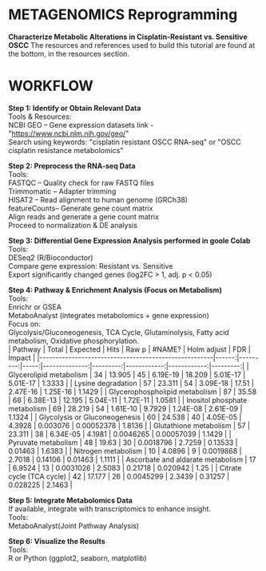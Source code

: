 # METAGENOMICS Reprogramming 
<b>Characterize Metabolic Alterations in Cisplatin-Resistant vs. Sensitive OSCC</b>
The resources and references used to build this tutorial are found at the bottom, in the resources section. 

# WORKFLOW 
<b>Step 1: Identify or Obtain Relevant Data </b>
<br> 
Tools & Resources: <br>
NCBI GEO – Gene expression datasets 
link - "https://www.ncbi.nlm.nih.gov/geo/" <br>
Search using keywords: "cisplatin resistant OSCC RNA-seq" or "OSCC cisplatin resistance metabolomics" <br>

<b>Step 2: Preprocess the RNA-seq Data</b> <br> 
Tools: <br>
FASTQC – Quality check for raw FASTQ files <br>
Trimmomatic – Adapter trimming<br> 
HISAT2 – Read alignment to human genome (GRCh38) <br>
featureCounts– Generate gene count matrix<br> 
Align reads and generate a gene count matrix<br> 
Proceed to normalization & DE analysis<br> 


<b>Step 3: Differential Gene Expression Analysis performed in goole Colab </b>
<br>
Tools: <br> 
DESeq2 (R/Bioconductor) <br> 
Compare gene expression: Resistant vs. Sensitive <br>
Export significantly changed genes (log2FC > 1, adj. p < 0.05)<br> 


<b>Step 4: Pathway & Enrichment Analysis (Focus on Metabolism)</b> <br>
Tools:<br> 
Enrichr or GSEA <br>
MetaboAnalyst (integrates metabolomics + gene expression)<br> 
Focus on:<br> 
Glycolysis/Gluconeogenesis,
TCA Cycle,
Glutaminolysis, 
Fatty acid metabolism, 
Oxidative phosphorylation. 
<br>
| Pathway                                              | Total | Expected | Hits | Raw p         | #NAME?   | Holm adjust | FDR         | Impact   |
|------------------------------------------------------|------:|---------:|-----:|--------------:|---------:|------------:|------------:|---------:|
| Glycerolipid metabolism                              | 34    | 13.905   | 45   | 6.19E-19      | 18.209   | 5.01E-17    | 5.01E-17    | 1.3333   |
| Lysine degradation                                   | 57    | 23.311   | 54   | 3.09E-18      | 17.51    | 2.47E-16    | 1.25E-16    | 1.1429   |
| Glycerophospholipid metabolism                       | 87    | 35.58    | 68   | 6.38E-13      | 12.195   | 5.04E-11    | 1.72E-11    | 1.0581   |
| Inositol phosphate metabolism                        | 69    | 28.219   | 54   | 1.61E-10      | 9.7929   | 1.24E-08    | 2.61E-09    | 1.1324   |
| Glycolysis or Gluconeogenesis                        | 60    | 24.538   | 40   | 4.05E-05      | 4.3928   | 0.003076    | 0.00052378  | 1.8136   |
| Glutathione metabolism                               | 57    | 23.311   | 38   | 6.34E-05      | 4.1981   | 0.0046265   | 0.00057039  | 1.1429   |
| Pyruvate metabolism                                  | 48    | 19.63    | 30   | 0.0018796     | 2.7259   | 0.13533     | 0.01463     | 1.6383   |
| Nitrogen metabolism                                  | 10    | 4.0896   | 9    | 0.0019868     | 2.7018   | 0.14106     | 0.01463     | 1.1111   |
| Ascorbate and aldarate metabolism                    | 17    | 6.9524   | 13   | 0.0031026     | 2.5083   | 0.21718     | 0.020942    | 1.25     |
| Citrate cycle (TCA cycle)                            | 42    | 17.177   | 26   | 0.0045299     | 2.3439   | 0.31257     | 0.028225    | 2.1463   |
<br>

<b>Step 5: Integrate Metabolomics Data</b> <br>
If available, integrate with transcriptomics to enhance insight.<br> 
Tools:<br> 
MetaboAnalyst(Joint Pathway Analysis)<br>


<b>Step 6: Visualize the Results</b> <br>
Tools: <br>
R or Python (ggplot2, seaborn, matplotlib)


